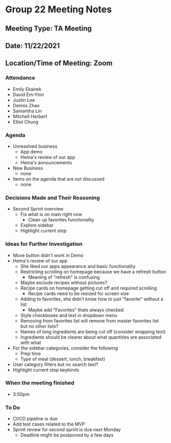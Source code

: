 # <team name> Group 22 Meeting Notes

## Meeting Type: TA Meeting

## Date: 11/22/2021

## Location/Time of Meeting: Zoom

### Attendance

- Emily Ekaireb
- David Em-Yinn
- Justin Lee
- Dennis Zhao
- Samantha Lin
- Mitchell Herbert
- Elliot Chung

### Agenda

- Unresolved business
  - App demo
  - Hema's review of our app
  - Hema's announcements
- New Business
  - none
- Items on the agenda that are not discussed
  - none

### Decisions Made and Their Reasoning

- Second Sprint overview
  - Fix what is on main right now
    - Clean up favorites functionality
  - Explore sidebar
  - Highlight current step

### Ideas for Further Investigation

- Move button didn't work in Demo
- Hema's review of our app
  - She liked our apps appearance and basic functionality
  - Restricting scrolling on homepage because we have a refresh button
    - Meaning of "refresh" is confusing
  - Maybe exclude recipes without pictures?
  - Recipe cards on homepage getting cut off and required scrolling
    - Recipe cards need to be resized for screen size
  - Adding to favorites, she didn't know how to just "favorite" without a list
    - Maybe add "Favorites" thats always checked
  - Style checkboxes and text in dropdown menu
  - Removing from favorites list will remove from master favorites list but no other lists?
  - Names of long ingredients are being cut off (consider wrapping text)
  - Ingredients should be clearer about what quantities are associated with what
- For the sidebar categories, consider the following
  - Prep time
  - Type of meal (dessert, lunch, breakfast)
- User category filters but no search text?
- Highlight current step keybinds

### When the meeting finished

- 3:50pm

### To Do

- CI/CD pipeline is due
- Add test cases related to the MVP
- Sprint review for second sprint is due next Monday
  - Deadline might be postponed by a few days
